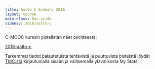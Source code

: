 ```yaml
---
title: Aalto C &ndash; 2016
layout: course
main-class: has-aside
sidenav: 2016/aalto-c
---
```


<p>C-MOOC kurssin pistelistan näet osoitteesta:</p>

<div class="actions">
  <a href="https://tmc.mooc.fi/mooc/courses/40/points" target="_blank" class="action primary" onclick="ga('send', 'event', 'link', 'click', 'outbound-c2016-scoreboard')">2016-aalto-c</a>
</div>

<p>Tarkemmat tiedot palautetuista tehtävistä ja puuttuvista pisteistä löydät <a href="https://tmc.mooc.fi/mooc" target="_blank" onclick="ga('send', 'event', 'link', 'click', 'outbound-tmc')">TMC:stä</a> kirjautumalla sisään ja valitsemalla ylävalikosta My Stats.</p>
